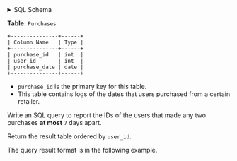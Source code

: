 <details>
<summary> SQL Schema</summary>

```sql
DROP TABLE IF EXISTS Purchases;

CREATE TABLE IF NOT EXISTS
  Purchases (purchase_id int, user_id int, purchase_date date);

INSERT INTO
  Purchases (purchase_id, user_id, purchase_date)
VALUES
  ('4', '2', '2022-03-13'),
  ('1', '5', '2022-02-11'),
  ('3', '7', '2022-06-19'),
  ('6', '2', '2022-03-20'),
  ('5', '7', '2022-06-19'),
  ('2', '2', '2022-06-08');
```

</details>

**Table:** `Purchases`

```
+---------------+------+
| Column Name   | Type |
+---------------+------+
| purchase_id   | int  |
| user_id       | int  |
| purchase_date | date |
+---------------+------+
```

- `purchase_id` is the primary key for this table.
- This table contains logs of the dates that users purchased from a certain retailer.

Write an SQL query to report the IDs of the users that made any two purchases **at most** `7` days apart.

Return the result table ordered by `user_id`.

The query result format is in the following example.